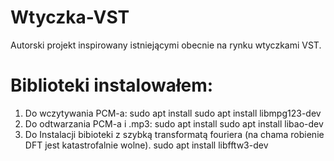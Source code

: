 # Wtyczka-VST
Autorski projekt inspirowany istniejącymi obecnie na rynku wtyczkami VST.

# Biblioteki instalowałem:
1. Do wczytywania PCM-a: sudo apt install sudo apt install libmpg123-dev
2. Do odtwarzania PCM-a i .mp3: sudo apt install sudo apt install libao-dev
3. Do Instalacji bibioteki z szybką transformatą fouriera (na chama robienie DFT jest katastrofalnie wolne). sudo apt install libfftw3-dev

